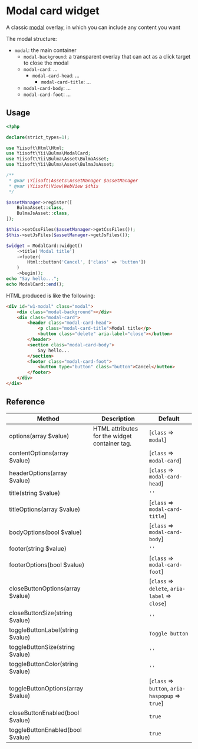 # Modal card widget

A classic [modal](https://bulma.io/documentation/components/modal/) overlay, in which you can include any content you want

The modal structure:
- `modal`: the main container
    - `modal-background`: a transparent overlay that can act as a click target to close the modal
    - `modal-card`: ...
        - `modal-card-head`: ...
            - `modal-card-title`: ...
    - `modal-card-body`: ...
    - `modal-card-foot`: ...

## Usage

```php
<?php

declare(strict_types=1);

use Yiisoft\Html\Html;
use Yiisoft\Yii\Bulma\ModalCard;
use Yiisoft\Yii\Bulma\Asset\BulmaAsset;
use Yiisoft\Yii\Bulma\Asset\BulmaJsAsset;

/**
 * @var \Yiisoft\Assets\AssetManager $assetManager
 * @var \Yiisoft\View\WebView $this
 */

$assetManager->register([
    BulmaAsset::class,
    BulmaJsAsset::class,
]);

$this->setCssFiles($assetManager->getCssFiles());
$this->setJsFiles($assetManager->getJsFiles());

$widget = ModalCard::widget()
    ->title('Modal title')
    ->footer(
        Html::button('Cancel', ['class' => 'button'])
    )
    ->begin();
echo "Say hello...";
echo ModalCard::end();
```

HTML produced is like the following:
```html
<div id="w1-modal" class="modal">
    <div class="modal-background"></div>
    <div class="modal-card">
        <header class="modal-card-head">
            <p class="modal-card-title">Modal title</p>
            <button class="delete" aria-label="close"></button>
        </header>
        <section class="modal-card-body">
            Say hello...
        </section>
        <footer class="modal-card-foot">
            <button type="button" class="button">Cancel</button>
        </footer>
    </div>
</div>
```

## Reference

Method | Description | Default
-------|-------------|---------
options(array $value) | HTML attributes for the widget container tag. | [`class` => `modal`]
contentOptions(array $value) | | [`class` => `modal-card`]
headerOptions(array $value) | | [`class` => `modal-card-head`]
title(string $value) | | `''`
titleOptions(array $value) | | [`class` => `modal-card-title`]
bodyOptions(bool $value) | | [`class` => `modal-card-body`]
footer(string $value) | | `''`
footerOptions(bool $value) | | [`class` => `modal-card-foot`]
closeButtonOptions(array $value) | | [`class` => `delete`, `aria-label` => `close`]
closeButtonSize(string $value) | | `''`
toggleButtonLabel(string $value) | | `Toggle button`
toggleButtonSize(string $value) | | `''`
toggleButtonColor(string $value) | | `''`
toggleButtonOptions(array $value) | | [`class` => `button`, `aria-haspopup` => `true`]
closeButtonEnabled(bool $value) | | `true`
toggleButtonEnabled(bool $value) | | `true`

